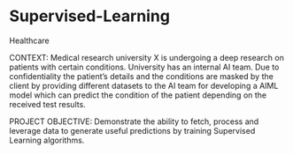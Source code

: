 # Supervised-Learning
Healthcare

CONTEXT: Medical research university X is undergoing a deep research on patients with certain conditions.
University has an internal AI team. Due to confidentiality the patient’s details and the conditions are masked by
the client by providing different datasets to the AI team for developing a AIML model which can predict the
condition of the patient depending on the received test results.

PROJECT OBJECTIVE: Demonstrate the ability to fetch, process and leverage data to generate useful predictions
by training Supervised Learning algorithms.
